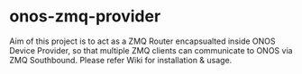 # onos-zmq-provider
Aim of this project is to act as a ZMQ Router encapsualted inside ONOS Device Provider, so that multiple ZMQ clients can communicate to ONOS via ZMQ Southbound.  Please refer Wiki for installation &amp; usage.
